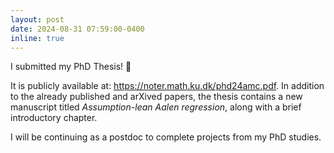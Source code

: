 ```yaml
---
layout: post
date: 2024-08-31 07:59:00-0400
inline: true
---
```



I submitted my PhD Thesis! :tada:

It is publicly available at: https://noter.math.ku.dk/phd24amc.pdf.
In addition to the already published and arXived papers, the thesis contains a new manuscript titled *Assumption-lean Aalen regression*, along with a brief introductory chapter.

I will be continuing as a postdoc to complete projects from my PhD studies.
